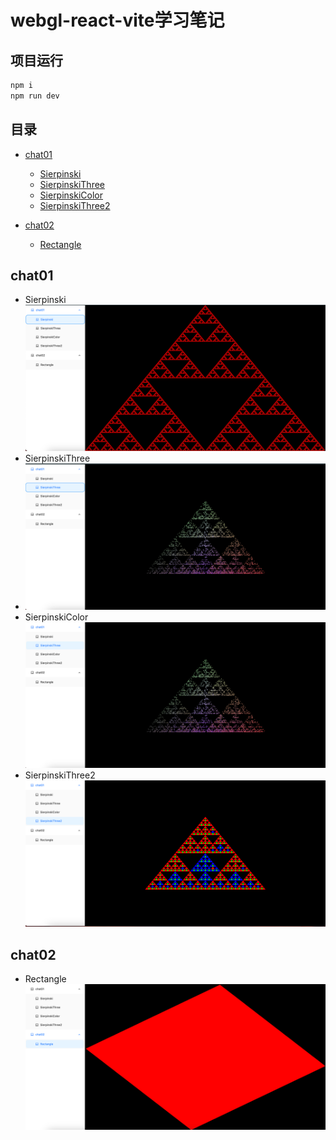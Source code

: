 # webgl-react-vite学习笔记

## 项目运行
```javascript
npm i
npm run dev
```

## 目录
- [chat01](#chat01)
    - [Sierpinski]()
    - [SierpinskiThree]()
    - [SierpinskiColor]()
    - [SierpinskiThree2]()

- [chat02](#chat02)
    - [Rectangle]()


## chat01
- Sierpinski
![img.png](image/chat01/Sierpinski.png)
- SierpinskiThree
- ![img.png](image/chat01/SierpinskiThree.png)
- SierpinskiColor
![img.png](image/chat01/SierpinskiColor.png)
- SierpinskiThree2
![img.png](image/chat01/SierpinskiThree2.png)
## chat02
- Rectangle
![img.png](image/chat02/Rectangle.png)
